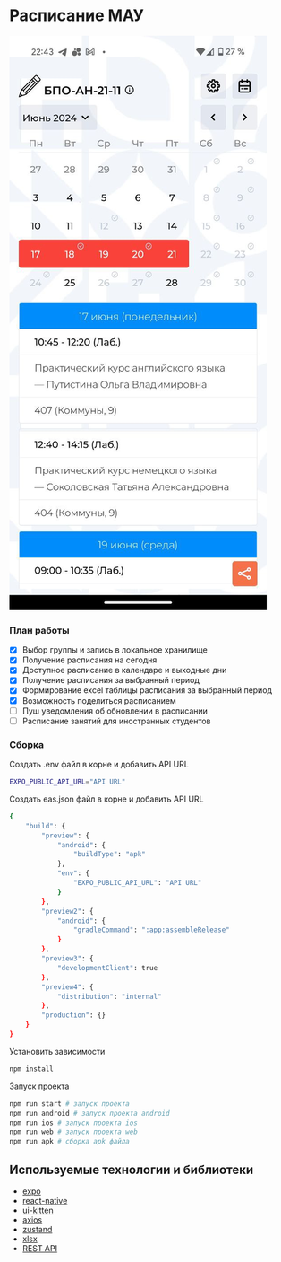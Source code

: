 # Расписание МАУ

![Screenshot](https://raw.githubusercontent.com/nikkkkolay/timetable/master/screenshot.png)

### План работы

-   [x] Выбор группы и запись в локальное хранилище
-   [x] Получение расписания на сегодня
-   [x] Доступное расписание в календаре и выходные дни
-   [x] Получение расписания за выбранный период
-   [x] Формирование excel таблицы расписания за выбранный период
-   [x] Возможность поделиться расписанием
-   [ ] Пуш уведомления об обновлении в расписании
-   [ ] Расписание занятий для иностранных студентов

### Сборка

Создать .env файл в корне и добавить API URL

```sh
EXPO_PUBLIC_API_URL="API URL"
```

Создать eas.json файл в корне и добавить API URL

```sh
{
    "build": {
        "preview": {
            "android": {
                "buildType": "apk"
            },
            "env": {
                "EXPO_PUBLIC_API_URL": "API URL"
            }
        },
        "preview2": {
            "android": {
                "gradleCommand": ":app:assembleRelease"
            }
        },
        "preview3": {
            "developmentClient": true
        },
        "preview4": {
            "distribution": "internal"
        },
        "production": {}
    }
}
```

Установить зависимости

```sh
npm install
```

Запуск проекта

```sh
npm run start # запуск проекта
npm run android # запуск проекта android
npm run ios # запуск проекта ios
npm run web # запуск проекта web
npm run apk # сборка apk файла
```

## Используемые технологии и библиотеки

-   [expo](https://github.com/expo/expo)
-   [react-native](https://github.com/facebook/react-native)
-   [ui-kitten](https://github.com/akveo/react-native-ui-kitten)
-   [axios](https://github.com/axios/axios)
-   [zustand](https://github.com/pmndrs/zustand)
-   [xlsx](https://www.npmjs.com/package/xlsx)
-   [REST API](https://github.com/nikkkkolay/timetable_server)
